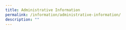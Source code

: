 ```yaml
---
title: Administrative Information
permalink: /information/administrative-information/
description: ""
---
```

